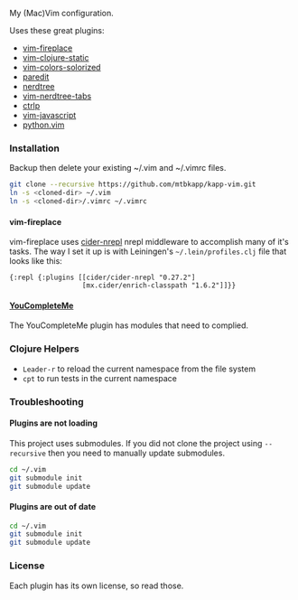 My (Mac)Vim configuration.

Uses these great plugins:
*  [vim-fireplace](https://github.com/tpope/vim-fireplace)
*  [vim-clojure-static](https://github.com/guns/vim-clojure-static)
*  [vim-colors-solorized](https://github.com/altercation/vim-colors-solarized)
*  [paredit](https://www.vim.org/scripts/script.php?script_id=3998)
*  [nerdtree](https://github.com/scrooloose/nerdtree)
*  [vim-nerdtree-tabs](https://github.com/jistr/vim-nerdtree-tabs)
*  [ctrlp](https://github.com/ctrlpvim/ctrlp.vim)
*  [vim-javascript](https://github.com/pangloss/vim-javascript)
*  [python.vim](https://www.vim.org/scripts/script.php?script_id=974)

### Installation
Backup then delete your existing ~/.vim and ~/.vimrc files.
```bash
git clone --recursive https://github.com/mtbkapp/kapp-vim.git 
ln -s <cloned-dir> ~/.vim
ln -s <cloned-dir>/.vimrc ~/.vimrc
```

#### vim-fireplace
vim-fireplace uses [cider-nrepl](https://docs.cider.mx/cider/basics/middleware_setup.html)
nrepl middleware to accomplish many of it's tasks. The way I set it up is with
Leiningen's `~/.lein/profiles.clj` file that looks like this:
```
{:repl {:plugins [[cider/cider-nrepl "0.27.2"]
                  [mx.cider/enrich-classpath "1.6.2"]]}}
```

#### [YouCompleteMe](https://github.com/ycm-core/YouCompleteMe)
The YouCompleteMe plugin has modules that need to complied. 



### Clojure Helpers
*  `Leader-r` to reload the current namespace from the file system
*  `cpt` to run tests in the current namespace


### Troubleshooting

#### Plugins are not loading

This project uses submodules. 
If you did not clone the project using `--recursive` then you need to manually update submodules.
```bash
cd ~/.vim
git submodule init
git submodule update
```

#### Plugins are out of date
```bash
cd ~/.vim
git submodule init
git submodule update
```

### License
Each plugin has its own license, so read those. 


